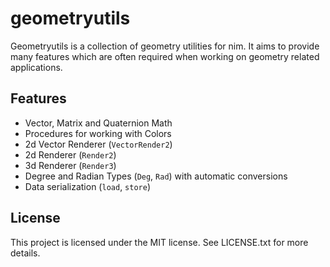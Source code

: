 # geometryutils
Geometryutils is a collection of geometry utilities for nim. It aims
to provide many features which are often required when working on
geometry related applications.

## Features
- Vector, Matrix and Quaternion Math
- Procedures for working with Colors
- 2d Vector Renderer (`VectorRender2`)
- 2d Renderer (`Render2`)
- 3d Renderer (`Render3`)
- Degree and Radian Types (`Deg`, `Rad`) with automatic conversions
- Data serialization (`load`, `store`)

## License
This project is licensed under the MIT license. See LICENSE.txt for more details.
